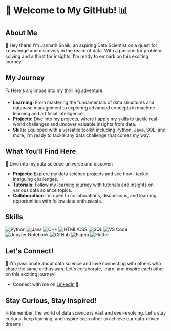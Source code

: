 # 🚀 Welcome to My GitHub! 📊

## About Me
👋 Hey there! I'm Jannath Shaik, an aspiring Data Scientist on a quest for knowledge and discovery in the realm of data. With a passion for problem-solving and a thirst for insights, I'm ready to embark on this exciting journey!

## My Journey
🔍 Here's a glimpse into my thrilling adventure:
- **Learning:** From mastering the fundamentals of data structures and database management to exploring advanced concepts in machine learning and artificial intelligence.
- **Projects:** Dive into my projects, where I apply my skills to tackle real-world challenges and uncover valuable insights from data.
- **Skills:** Equipped with a versatile toolkit including Python, Java, SQL, and more, I'm ready to tackle any data challenge that comes my way.

## What You'll Find Here
🌟 Dive into my data science universe and discover:
- **Projects:** Explore my data science projects and see how I tackle intriguing challenges.
- **Tutorials:** Follow my learning journey with tutorials and insights on various data science topics.
- **Collaboration:** I'm open to collaborations, discussions, and learning opportunities with fellow data enthusiasts.

## Skills
![Python](https://img.icons8.com/color/48/000000/python.png) ![Java](https://img.icons8.com/color/48/000000/java-coffee-cup-logo.png) ![C++](https://img.icons8.com/color/48/000000/c-plus-plus-logo.png) ![HTML/CSS](https://img.icons8.com/color/48/000000/html-5.png) ![SQL](https://img.icons8.com/color/48/000000/sql.png) ![VS Code](https://img.icons8.com/color/48/000000/visual-studio-code-2019.png) ![Jupyter Notebook](https://img.icons8.com/color/48/000000/jupyter.png) ![GitHub](https://img.icons8.com/material-rounded/48/000000/github.png) ![Figma](https://img.icons8.com/ios-filled/48/000000/figma.png) ![Flutter](https://img.icons8.com/color/48/000000/flutter.png)

## Let's Connect!
💬 I'm passionate about data science and love connecting with others who share the same enthusiasm. Let's collaborate, learn, and inspire each other on this exciting journey!
- Connect with me on [LinkedIn](https://www.linkedin.com/in/jannathshaik1511ac/) 💼


## Stay Curious, Stay Inspired!
🔥 Remember, the world of data science is vast and ever-evolving. Let's stay curious, keep learning, and inspire each other to achieve our data-driven dreams!

<!--
**jannathshaik123/jannathshaik123** is a ✨ _special_ ✨ repository because its `README.md` (this file) appears on your GitHub profile.

Here are some ideas to get you started:

- 🔭 I’m currently working on ...
- 🌱 I’m currently learning ...
- 👯 I’m looking to collaborate on ...
- 🤔 I’m looking for help with ...
- 💬 Ask me about ...
- 📫 How to reach me: ...
- 😄 Pronouns: ...
- ⚡ Fun fact: ...
-->
